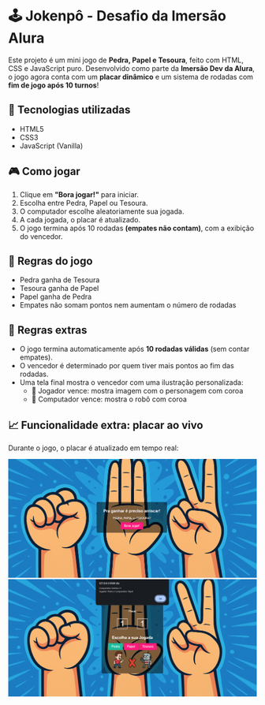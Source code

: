 # 🕹️ Jokenpô - Desafio da Imersão Alura

Este projeto é um mini jogo de **Pedra, Papel e Tesoura**, feito com HTML, CSS e JavaScript puro. Desenvolvido como parte da **Imersão Dev da Alura**, o jogo agora conta com um **placar dinâmico** e um sistema de rodadas com **fim de jogo após 10 turnos**!

## 🚀 Tecnologias utilizadas

- HTML5
- CSS3
- JavaScript (Vanilla)

## 🎮 Como jogar

1. Clique em **"Bora jogar!"** para iniciar.
2. Escolha entre Pedra, Papel ou Tesoura.
3. O computador escolhe aleatoriamente sua jogada.
4. A cada jogada, o placar é atualizado.
5. O jogo termina após 10 rodadas **(empates não contam)**, com a exibição do vencedor.

## 🧠 Regras do jogo

- Pedra ganha de Tesoura
- Tesoura ganha de Papel
- Papel ganha de Pedra
- Empates não somam pontos nem aumentam o número de rodadas

## 🧾 Regras extras

- O jogo termina automaticamente após **10 rodadas válidas** (sem contar empates).
- O vencedor é determinado por quem tiver mais pontos ao fim das rodadas.
- Uma tela final mostra o vencedor com uma ilustração personalizada:
  - 👑 Jogador vence: mostra imagem com o personagem com coroa
  - 🤖 Computador vence: mostra o robô com coroa

## 📈 Funcionalidade extra: placar ao vivo

Durante o jogo, o placar é atualizado em tempo real:


<img src="https://github.com/0Diegocsouza/Joken_Po_Alura/blob/main/inicial.PNG"/>
<img src="https://github.com/0Diegocsouza/Joken_Po_Alura/blob/main/jogando.PNG"/>

